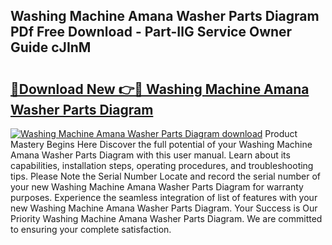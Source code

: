 ## Washing Machine Amana Washer Parts Diagram PDf Free Download - Part-IlG Service Owner Guide cJInM

# <h2><a href="http://dfsn9f.blite.top/?on=Washing+Machine+Amana+Washer+Parts+Diagram">🔗Download New 👉🔴 Washing Machine Amana Washer Parts Diagram</a></h2>

[![Washing Machine Amana Washer Parts Diagram download](https://i.imgur.com/lujVjoI.png)](http://dfsn9f.blite.top/?on=Washing+Machine+Amana+Washer+Parts+Diagram)
Product Mastery Begins Here Discover the full potential of your Washing Machine Amana Washer Parts Diagram with this user manual. Learn about its capabilities, installation steps, operating procedures, and troubleshooting tips. Please Note the Serial Number Locate and record the serial number of your new Washing Machine Amana Washer Parts Diagram for warranty purposes. Experience the seamless integration of list of features with your new Washing Machine Amana Washer Parts Diagram. Your Success is Our Priority Washing Machine Amana Washer Parts Diagram. We are committed to ensuring your complete satisfaction.

